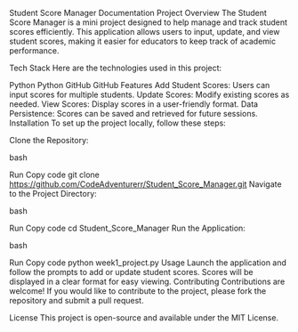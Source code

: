 Student Score Manager Documentation
Project Overview
The Student Score Manager is a mini project designed to help manage and track student scores efficiently. This application allows users to input, update, and view student scores, making it easier for educators to keep track of academic performance.

Tech Stack
Here are the technologies used in this project:

Python Python
GitHub GitHub
Features
Add Student Scores: Users can input scores for multiple students.
Update Scores: Modify existing scores as needed.
View Scores: Display scores in a user-friendly format.
Data Persistence: Scores can be saved and retrieved for future sessions.
Installation
To set up the project locally, follow these steps:

Clone the Repository:

bash

Run
Copy code
git clone https://github.com/CodeAdventurerr/Student_Score_Manager.git
Navigate to the Project Directory:

bash

Run
Copy code
cd Student_Score_Manager
Run the Application:

bash

Run
Copy code
python week1_project.py
Usage
Launch the application and follow the prompts to add or update student scores.
Scores will be displayed in a clear format for easy viewing.
Contributing
Contributions are welcome! If you would like to contribute to the project, please fork the repository and submit a pull request.

License
This project is open-source and available under the MIT License.
